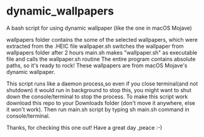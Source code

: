 # dynamic_wallpapers
A bash script for using dynamic wallpaper (like the one in macOS Mojave)

wallpapers folder contains the some of the selected wallpapers, which were extracted from the .HEIC file
wallpaper.sh switches the wallpaper from wallpapers folder after 2 hours
main.sh makes "wallpaper.sh" as executable file and calls the wallpaper.sh routine
The entire program contains absolute paths, so it's ready to rock!
These wallpapers are from macOS Mojave's dynamic wallpaper.

This script runs like a daemon process,so even if you close terminal(and not shutdown) it would run in background 
to stop this, you might want to shut down the console/terminal to stop the process.
To make this script work download this repo to your Downloads folder (don't move it anywhere, else it won't work).
Then run main.sh script by typing sh main.sh command in console/terminal.

Thanks, for checking this one out!
Have a great day ,peace :-)
